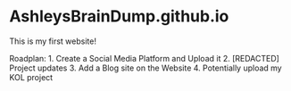 # AshleysBrainDump.github.io
This is my first website!

Roadplan:
    1. Create a Social Media Platform and Upload it
    2. [REDACTED] Project updates
    3. Add a Blog site on the Website
    4. Potentially upload my KOL project
